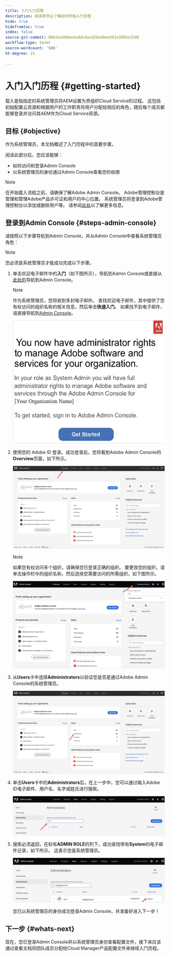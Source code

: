 ```yaml
---
title: 入门入门历程
description: 阅读本页以了解如何开始入门历程
hide: true
hidefromtoc: true
index: false
source-git-commit: 806a5a50dee4addc4acd2be50ee501a3985e32d0
workflow-type: tm+mt
source-wordcount: '500'
ht-degree: 1%

---
```


# 入门入门历程 {#getting-started}

载入是指指定的系统管理员将AEM设置为贵组织Cloud Service的过程。 这包括初始配置云资源和根据用户的工作职责将用户分配给相应的角色，随后每个成员都能够登录并访问其AEM作为Cloud Service资源。

## 目标 {#objective}

作为系统管理员，本文档概述了入门历程中的首要步骤。

阅读此部分后，您应该能够：

* 如何访问和登录Admin Console
* 以系统管理员的身份通过Admin Console查看您的权限

>[!NOTE]
>在开始载入流程之前，请确保了解Adobe Admin Console。 Adobe管理控制台是管理和管理Adobe产品许可证和用户的中心位置。 系统管理员将登录到Adobe管理控制台以添加或删除用户等。 请参阅[此处](https://experienceleague.adobe.com/docs/experience-manager-cloud-service/onboarding/onboarding-concepts/admin-console.html?lang=en)以了解更多信息。


## 登录到Admin Console {#steps-admin-console}

请按照以下步骤导航到Admin Console，并从Admin Console中查看系统管理员角色：

>[!NOTE]
>您必须是系统管理员才能成功完成以下步骤。

1. 单击欢迎电子邮件中的&#x200B;**入门**（如下图所示），导航到Admin Console或直接从[此处的](https://adminconsole.adobe.com)导航到Admin Console。

   >[!NOTE]
   >作为系统管理员，您将收到多封电子邮件。 查找欢迎电子邮件，其中提供了您有权访问的组织名称的相关信息，然后单击&#x200B;**快速入门**。 如果找不到电子邮件，请直接导航到[Admin Console](https://adminconsole.adobe.com/)。

   ![](/help/onboarding/onboarding-journey/assets/sys-admin-getstarted.png)

1. 使用您的 Adobe ID 登录。成功登录后，您将看到Adobe Admin Console的&#x200B;**Overview**&#x200B;页面，如下所示。

   ![](/help/onboarding/onboarding-journey/assets/get-started1.png)

   >[!NOTE]
   >如果您有权访问多个组织，请确保您已登录正确的组织。 要更改您的组织，请单击操作栏中的组织名称，然后选择您需要访问的所需组织，如下图所示。

   ![](/help/onboarding/onboarding-journey/assets/admin-console-orgswitch.png)

1. 从&#x200B;**Users**&#x200B;卡中选择&#x200B;**Administrators**&#x200B;以验证您是否是通过Adobe Admin Console的系统管理员。

   ![](/help/onboarding/onboarding-journey/assets/get-started2.png)

1. 单击&#x200B;**Users**&#x200B;卡中的&#x200B;**Administrators**&#x200B;后，在上一步中，您可以通过输入Adobe ID电子邮件、用户名、名字或姓氏进行搜索。

   ![](/help/onboarding/onboarding-journey/assets/get-started3.png)

1. 搜索必须返回，在标有&#x200B;**ADMIN ROLE**&#x200B;的列下，成功查找带有&#x200B;**System**&#x200B;的电子邮件记录，如下所示。 这表示您是系统管理员。

   ![](/help/onboarding/onboarding-journey/assets/get-started4.png)

   您已以系统管理员的身份成功登录Admin Console，并准备好进入下一步！

## 下一步 {#whats-next}

现在，您已登录Admin Console并以系统管理员身份查看配置文件，接下来应该通过查看文档将团队成员分配给Cloud Manager产品配置文件来继续入门历程。

